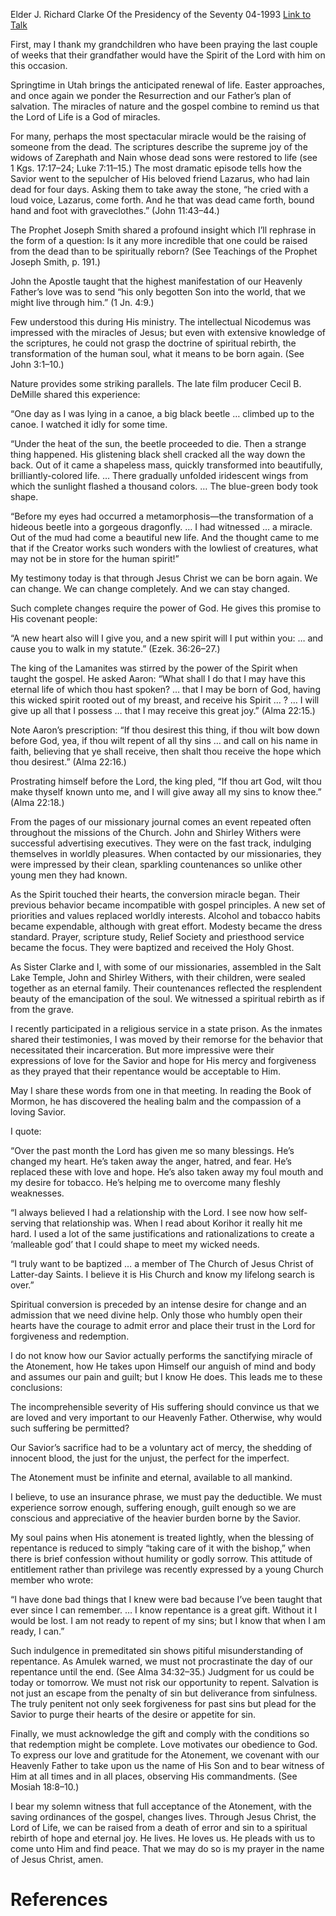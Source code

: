 Elder J. Richard Clarke
Of the Presidency of the Seventy
04-1993
[Link to Talk](https://www.churchofjesuschrist.org/study/general-conference/1993/04/the-lord-of-life?lang=eng)

First, may I thank my grandchildren who have been praying the last couple of weeks that their grandfather would have the Spirit of the Lord with him on this occasion.

Springtime in Utah brings the anticipated renewal of life. Easter approaches, and once again we ponder the Resurrection and our Father’s plan of salvation. The miracles of nature and the gospel combine to remind us that the Lord of Life is a God of miracles.

For many, perhaps the most spectacular miracle would be the raising of someone from the dead. The scriptures describe the supreme joy of the widows of Zarephath and Nain whose dead sons were restored to life (see 1 Kgs. 17:17–24; Luke 7:11–15.) The most dramatic episode tells how the Savior went to the sepulcher of His beloved friend Lazarus, who had lain dead for four days. Asking them to take away the stone, “he cried with a loud voice, Lazarus, come forth. And he that was dead came forth, bound hand and foot with graveclothes.” (John 11:43–44.)

The Prophet Joseph Smith shared a profound insight which I’ll rephrase in the form of a question: Is it any more incredible that one could be raised from the dead than to be spiritually reborn? (See Teachings of the Prophet Joseph Smith, p. 191.)

John the Apostle taught that the highest manifestation of our Heavenly Father’s love was to send “his only begotten Son into the world, that we might live through him.” (1 Jn. 4:9.)

Few understood this during His ministry. The intellectual Nicodemus was impressed with the miracles of Jesus; but even with extensive knowledge of the scriptures, he could not grasp the doctrine of spiritual rebirth, the transformation of the human soul, what it means to be born again. (See John 3:1–10.)

Nature provides some striking parallels. The late film producer Cecil B. DeMille shared this experience:

“One day as I was lying in a canoe, a big black beetle … climbed up to the canoe. I watched it idly for some time.

“Under the heat of the sun, the beetle proceeded to die. Then a strange thing happened. His glistening black shell cracked all the way down the back. Out of it came a shapeless mass, quickly transformed into beautifully, brilliantly-colored life. … There gradually unfolded iridescent wings from which the sunlight flashed a thousand colors. … The blue-green body took shape.

“Before my eyes had occurred a metamorphosis—the transformation of a hideous beetle into a gorgeous dragonfly. … I had witnessed … a miracle. Out of the mud had come a beautiful new life. And the thought came to me that if the Creator works such wonders with the lowliest of creatures, what may not be in store for the human spirit!”

My testimony today is that through Jesus Christ we can be born again. We can change. We can change completely. And we can stay changed.

Such complete changes require the power of God. He gives this promise to His covenant people:

“A new heart also will I give you, and a new spirit will I put within you: … and cause you to walk in my statute.” (Ezek. 36:26–27.)

The king of the Lamanites was stirred by the power of the Spirit when taught the gospel. He asked Aaron: “What shall I do that I may have this eternal life of which thou hast spoken? … that I may be born of God, having this wicked spirit rooted out of my breast, and receive his Spirit … ? … I will give up all that I possess … that I may receive this great joy.” (Alma 22:15.)

Note Aaron’s prescription: “If thou desirest this thing, if thou wilt bow down before God, yea, if thou wilt repent of all thy sins … and call on his name in faith, believing that ye shall receive, then shalt thou receive the hope which thou desirest.” (Alma 22:16.)

Prostrating himself before the Lord, the king pled, “If thou art God, wilt thou make thyself known unto me, and I will give away all my sins to know thee.” (Alma 22:18.)

From the pages of our missionary journal comes an event repeated often throughout the missions of the Church. John and Shirley Withers were successful advertising executives. They were on the fast track, indulging themselves in worldly pleasures. When contacted by our missionaries, they were impressed by their clean, sparkling countenances so unlike other young men they had known.

As the Spirit touched their hearts, the conversion miracle began. Their previous behavior became incompatible with gospel principles. A new set of priorities and values replaced worldly interests. Alcohol and tobacco habits became expendable, although with great effort. Modesty became the dress standard. Prayer, scripture study, Relief Society and priesthood service became the focus. They were baptized and received the Holy Ghost.

As Sister Clarke and I, with some of our missionaries, assembled in the Salt Lake Temple, John and Shirley Withers, with their children, were sealed together as an eternal family. Their countenances reflected the resplendent beauty of the emancipation of the soul. We witnessed a spiritual rebirth as if from the grave.

I recently participated in a religious service in a state prison. As the inmates shared their testimonies, I was moved by their remorse for the behavior that necessitated their incarceration. But more impressive were their expressions of love for the Savior and hope for His mercy and forgiveness as they prayed that their repentance would be acceptable to Him.

May I share these words from one in that meeting. In reading the Book of Mormon, he has discovered the healing balm and the compassion of a loving Savior.

I quote:

“Over the past month the Lord has given me so many blessings. He’s changed my heart. He’s taken away the anger, hatred, and fear. He’s replaced these with love and hope. He’s also taken away my foul mouth and my desire for tobacco. He’s helping me to overcome many fleshly weaknesses.

“I always believed I had a relationship with the Lord. I see now how self-serving that relationship was. When I read about Korihor it really hit me hard. I used a lot of the same justifications and rationalizations to create a ‘malleable god’ that I could shape to meet my wicked needs.

“I truly want to be baptized … a member of The Church of Jesus Christ of Latter-day Saints. I believe it is His Church and know my lifelong search is over.”

Spiritual conversion is preceded by an intense desire for change and an admission that we need divine help. Only those who humbly open their hearts have the courage to admit error and place their trust in the Lord for forgiveness and redemption.

I do not know how our Savior actually performs the sanctifying miracle of the Atonement, how He takes upon Himself our anguish of mind and body and assumes our pain and guilt; but I know He does. This leads me to these conclusions:





The incomprehensible severity of His suffering should convince us that we are loved and very important to our Heavenly Father. Otherwise, why would such suffering be permitted?





Our Savior’s sacrifice had to be a voluntary act of mercy, the shedding of innocent blood, the just for the unjust, the perfect for the imperfect.





The Atonement must be infinite and eternal, available to all mankind.





I believe, to use an insurance phrase, we must pay the deductible. We must experience sorrow enough, suffering enough, guilt enough so we are conscious and appreciative of the heavier burden borne by the Savior.

My soul pains when His atonement is treated lightly, when the blessing of repentance is reduced to simply “taking care of it with the bishop,” when there is brief confession without humility or godly sorrow. This attitude of entitlement rather than privilege was recently expressed by a young Church member who wrote:

“I have done bad things that I knew were bad because I’ve been taught that ever since I can remember. … I know repentance is a great gift. Without it I would be lost. I am not ready to repent of my sins; but I know that when I am ready, I can.”

Such indulgence in premeditated sin shows pitiful misunderstanding of repentance. As Amulek warned, we must not procrastinate the day of our repentance until the end. (See Alma 34:32–35.) Judgment for us could be today or tomorrow. We must not risk our opportunity to repent. Salvation is not just an escape from the penalty of sin but deliverance from sinfulness. The truly penitent not only seek forgiveness for past sins but plead for the Savior to purge their hearts of the desire or appetite for sin.





Finally, we must acknowledge the gift and comply with the conditions so that redemption might be complete. Love motivates our obedience to God. To express our love and gratitude for the Atonement, we covenant with our Heavenly Father to take upon us the name of His Son and to bear witness of Him at all times and in all places, observing His commandments. (See Mosiah 18:8–10.)





I bear my solemn witness that full acceptance of the Atonement, with the saving ordinances of the gospel, changes lives. Through Jesus Christ, the Lord of Life, we can be raised from a death of error and sin to a spiritual rebirth of hope and eternal joy. He lives. He loves us. He pleads with us to come unto Him and find peace. That we may do so is my prayer in the name of Jesus Christ, amen.

# References
